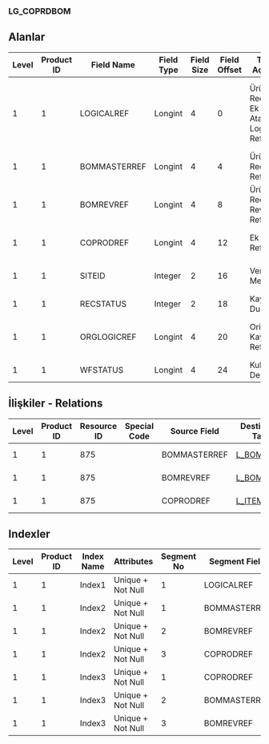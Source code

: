 ### LG_COPRDBOM

## Alanlar

**Level**|**Product ID**|**Field Name**|**Field Type**|**Field Size**|**Field Offset**|**Türkçe Açıklama**|**Expression**
-----|-----|-----|-----|-----|-----|-----|-----
1|1|LOGICALREF|Longint|4|0|Ürün Reçetesi - Ek Ürün Ataması Logical Ref.|Bill Of Material - Co-Product Assignment Logical Reference
1|1|BOMMASTERREF|Longint|4|4|Ürün Reçetesi Referansı|Bill Of Material Reference
1|1|BOMREVREF|Longint|4|8|Ürün Reçetesi Revizyonu Referansı|Bill Of Material Revision Reference
1|1|COPRODREF|Longint|4|12|Ek Ürün Ref.|Co-Product Reference
1|1|SITEID|Integer|2|16|Veri Merkezi|Data Processing Site
1|1|RECSTATUS|Integer|2|18|Kayıt Durumu|Record Status
1|1|ORGLOGICREF|Longint|4|20|Orijinal Kayıt Log. Ref.|Original Record Logical Reference
1|1|WFSTATUS|Longint|4|24|Kullanımda Değil|Not In Use

## İlişkiler - Relations
**Level**|**Product ID**|**Resource ID**|**Special Code**|**Source Field**|**Destination Table**|**Destination Field**|**Relation Type**|**Extra Condition**
-----|-----|-----|-----|-----|-----|-----|-----|-----
1|1|875||BOMMASTERREF|[L_BOMASTER](../L_BOMASTER "L_BOMASTER")|LOGICALREF|one-to-one|
1|1|875||BOMREVREF|[L_BOMREVSN](../L_BOMREVSN "L_BOMREVSN")|LOGICALREF|one-to-one|
1|1|875||COPRODREF|[L_ITEMS](../L_ITEMS "L_ITEMS")|LOGICALREF|one-to-one|

## Indexler
**Level**|**Product ID**|**Index Name**|**Attributes**|**Segment No**|**Segment Field**|**Sense**
-----|-----|-----|-----|-----|-----|-----
1|1|Index1|Unique + Not Null|1|LOGICALREF|Ascending
1|1|Index2|Unique + Not Null|1|BOMMASTERREF|Ascending
1|1|Index2|Unique + Not Null|2|BOMREVREF|Ascending
1|1|Index2|Unique + Not Null|3|COPRODREF|Ascending
1|1|Index3|Unique + Not Null|1|COPRODREF|Ascending
1|1|Index3|Unique + Not Null|2|BOMMASTERREF|Ascending
1|1|Index3|Unique + Not Null|3|BOMREVREF|Ascending
